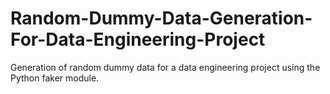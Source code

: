 # Random-Dummy-Data-Generation-For-Data-Engineering-Project
Generation of random dummy data for a data engineering project using the Python faker module.
